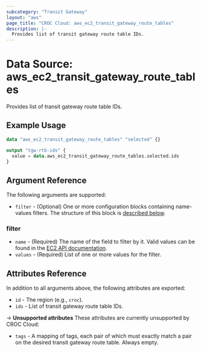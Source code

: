 ```yaml
---
subcategory: "Transit Gateway"
layout: "aws"
page_title: "CROC Cloud: aws_ec2_transit_gateway_route_tables"
description: |-
  Provides list of transit gateway route table IDs.
---
```


[describe-tgw-rtb]: https://docs.cloud.croc.ru/en/api/ec2/transit_gateways/DescribeTransitGatewayRouteTables.html

# Data Source: aws_ec2_transit_gateway_route_tables

Provides list of transit gateway route table IDs.

## Example Usage

```terraform
data "aws_ec2_transit_gateway_route_tables" "selected" {}

output "tgw-rtb-ids" {
  value = data.aws_ec2_transit_gateway_route_tables.selected.ids
}
```

## Argument Reference

The following arguments are supported:

* `filter` - (Optional) One or more configuration blocks containing name-values filters.
  The structure of this block is [described below](#filter).

### filter

* `name` - (Required) The name of the field to filter by it.
  Valid values can be found in the [EC2 API documentation][describe-tgw-rtb].
* `values` - (Required) List of one or more values for the filter.

## Attributes Reference

In addition to all arguments above, the following attributes are exported:

* `id` - The region (e.g., `croc`).
* `ids` - List of transit gateway route table IDs.

->  **Unsupported attributes**
These attributes are currently unsupported by CROC Cloud:

* `tags` - A mapping of tags, each pair of which must exactly match a pair on the desired transit gateway route table. Always empty.
